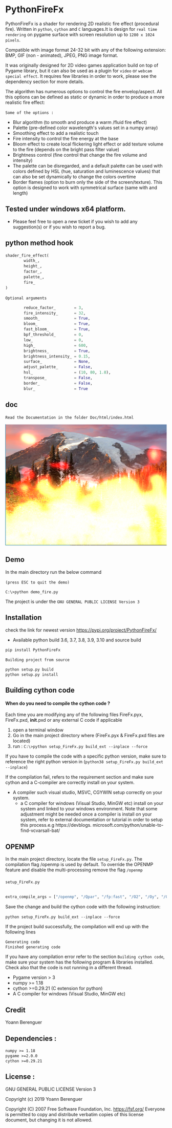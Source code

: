 # PythonFireFx

PythonFireFx is a shader for rendering 2D realistic fire effect (procedural fire).
Written in `python`, `cython` and `C` languages.It is design for 
`real time rendering` on pygame surface with screen resolution up
to `1280 x 1024 pixels`. 

Compatible with image format 24-32 bit with any of the following extension:
BMP, GIF (non - animated), JPEG, PNG image format.

It was originally designed for 2D video games application build on
top of Pygame library, but it can also be used as a plugin for 
`video` or `webcam special effect`. It requires few libraries in order 
to work, please see the dependency section for more details.

The algorithm has numerous options to control the fire envelop/aspect.
All this options can be defined as static or dynamic in order to 
produce a more realistic fire effect:

`Some of the options :` 
- Blur algorithm (to smooth and produce a warm /fluid fire effect)
- Palette (pre-defined color wavelength's values set in a numpy array)
- Smoothing effect to add a realistic touch
- Fire intensity to control the fire energy at the base
- Bloom effect to create local flickering light effect or add texture 
  volume to the fire (depends on the bright pass filter value) 
- Brightness control (fine control that change 
  the fire volume and intensity)
- The palette can be disregarded, and a default palette can be used with 
  colors defined by HSL (hue, saturation and luminescence values) that can 
  also be set dynamically to change the colors overtime
- Border flames (option to burn only the side of the screen/texture). This 
  option is designed to work with symmetrical surface (same with and length)

## Tested under windows x64 platform.

 * Please feel free to open a new ticket if you wish to add any suggestion(s) or 
   if you wish to report a bug.

## python method hook

```python
shader_fire_effect(
        width_,
        height_,
        factor_,
        palette_,
        fire_
)
```
`Optional arguments`
```python
        reduce_factor_        = 3,
        fire_intensity_       = 32,
        smooth_               = True,
        bloom_                = True,
        fast_bloom_           = True,
        bpf_threshold_        = 0,
        low_                  = 0,
        high_                 = 600,
        brightness_           = True,
        brightness_intensity_ = 0.15,
        surface_              = None,
        adjust_palette_       = False,
        hsl_                  = (10, 80, 1.8),
        transpose_            = False,
        border_               = False,
        blur_                 = True
```

## doc 
`Read the Documentation in the folder Doc/html/index.html`

![fire effect image](PythonFireFx/Assets/FireImage.PNG)

## Demo

In the main directory run the below command 

`(press ESC to quit the demo)`

```commandline
C:\>python demo_fire.py
```

The project is under the `GNU GENERAL PUBLIC LICENSE Version 3`

## Installation 
check the link for newest version https://pypi.org/project/PythonFireFx/

* Available python build 3.6, 3.7, 3.8, 3.9, 3.10 and source build
```
pip install PythonFireFx 
```

`Building project from source`
```commandline
python setup.py build
python setup.py install
```

## Building cython code

#### When do you need to compile the cython code ? 

Each time you are modifying any of the following files 
FireFx.pyx, FireFx.pxd, __init__.pxd or any external C code if applicable

1) open a terminal window
2) Go in the main project directory where (FireFx.pyx & 
   FireFx.pxd files are located)
3) run : `C:\>python setup_FireFx.py build_ext --inplace --force`

If you have to compile the code with a specific python 
version, make sure to reference the right python version 
in (`python38 setup_FireFx.py build_ext --inplace`)

If the compilation fail, refers to the requirement section and 
make sure cython and a C-compiler are correctly install on your
 system.
- A compiler such visual studio, MSVC, CGYWIN setup correctly on 
  your system.
  - a C compiler for windows (Visual Studio, MinGW etc) install 
  on your system and linked to your windows environment.
  Note that some adjustment might be needed once a compiler is 
  install on your system, refer to external documentation or 
  tutorial in order to setup this process.e.g https://devblogs.
  microsoft.com/python/unable-to-find-vcvarsall-bat/

## OPENMP 
In the main project directory, locate the file ```setup_FireFx.py```.
The compilation flag /openmp is used by default.
To override the OPENMP feature and disable the multi-processing remove the flag ```/openmp```

####
```setup_FireFx.py```
```python

extra_compile_args = ["/openmp", "/Qpar", "/fp:fast", "/O2", "/Oy", "/Ot"]
```
Save the change and build the cython code with the following instruction:

```python setup_FireFx.py build_ext --inplace --force```

If the project build successfully, the compilation will end up with the following lines
```
Generating code
Finished generating code
```
If you have any compilation error refer to the section ```Building cython code```, make sure 
your system has the following program & libraries installed. Check also that the code is not 
running in a different thread.  
- Pygame version > 3
- numpy >= 1.18
- cython >=0.29.21 (C extension for python) 
- A C compiler for windows (Visual Studio, MinGW etc)

## Credit
Yoann Berenguer 

## Dependencies :
```
numpy >= 1.18
pygame >=2.0.0
cython >=0.29.21
```

## License :

GNU GENERAL PUBLIC LICENSE Version 3

Copyright (c) 2019 Yoann Berenguer

Copyright (C) 2007 Free Software Foundation, Inc. <https://fsf.org/>
Everyone is permitted to copy and distribute verbatim copies
of this license document, but changing it is not allowed.


